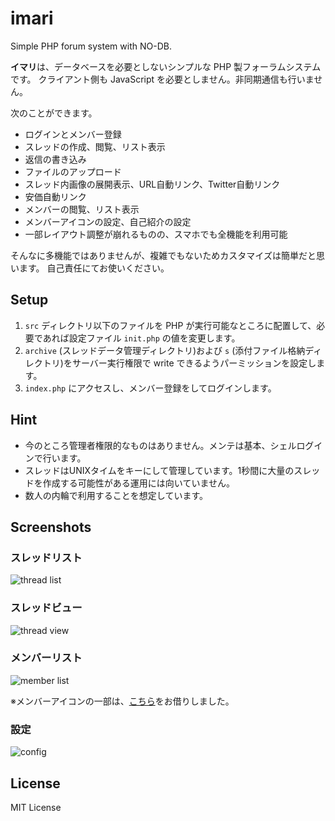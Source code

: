 # imari

Simple PHP forum system with NO-DB.

**イマリ**は、データベースを必要としないシンプルな PHP 製フォーラムシステムです。
クライアント側も JavaScript を必要としません。非同期通信も行いません。

次のことができます。

* ログインとメンバー登録
* スレッドの作成、閲覧、リスト表示
* 返信の書き込み
* ファイルのアップロード
* スレッド内画像の展開表示、URL自動リンク、Twitter自動リンク
* 安価自動リンク
* メンバーの閲覧、リスト表示
* メンバーアイコンの設定、自己紹介の設定
* 一部レイアウト調整が崩れるものの、スマホでも全機能を利用可能

そんなに多機能ではありませんが、複雑でもないためカスタマイズは簡単だと思います。
自己責任にてお使いください。

## Setup

1. `src` ディレクトリ以下のファイルを PHP が実行可能なところに配置して、必要であれば設定ファイル `init.php` の値を変更します。
2. `archive` (スレッドデータ管理ディレクトリ)および `s` (添付ファイル格納ディレクトリ)をサーバー実行権限で write できるようパーミッションを設定します。
3. `index.php` にアクセスし、メンバー登録をしてログインします。

## Hint

* 今のところ管理者権限的なものはありません。メンテは基本、シェルログインで行います。
* スレッドはUNIXタイムをキーにして管理しています。1秒間に大量のスレッドを作成する可能性がある運用には向いていません。
* 数人の内輪で利用することを想定しています。

## Screenshots

### スレッドリスト

![thread list](http://dyama.org/res/imari-threadlist.jpg)

### スレッドビュー

![thread view](http://dyama.org/res/imari-threadview.jpg)

### メンバーリスト

![member list](http://dyama.org/res/imari-memberlist.jpg)

※メンバーアイコンの一部は、[こちら](http://pringo.blog.shinobi.jp/)をお借りしました。

### 設定

![config](http://dyama.org/res/imari-config.jpg)

## License

MIT License


